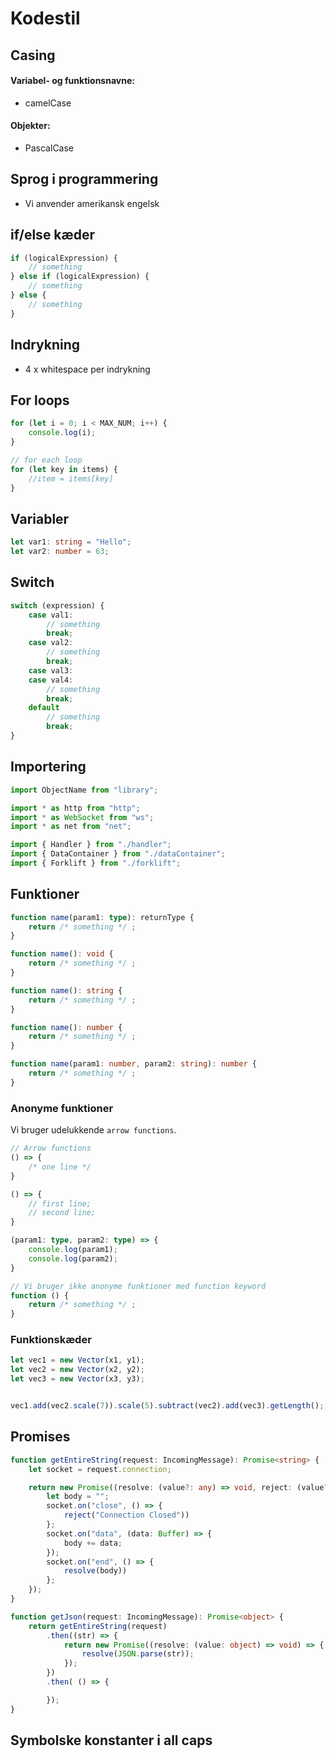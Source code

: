 # Kodestil 


## Casing

#### Variabel- og funktionsnavne: 

- camelCase

#### Objekter: 

- PascalCase


## Sprog i programmering

- Vi anvender amerikansk engelsk


## if/else kæder

```javascript
if (logicalExpression) {
    // something
} else if (logicalExpression) {
    // something
} else {
    // something
}
```


## Indrykning

- 4 x whitespace per indrykning


## For loops

```typescript
for (let i = 0; i < MAX_NUM; i++) {
    console.log(i);
}
```

```typescript
// for each loop
for (let key in items) {
    //item = items[key]
}
```


## Variabler

```typescript
let var1: string = "Hello";
let var2: number = 63;
```


## Switch

```typescript
switch (expression) {
    case val1:
        // something
        break;
    case val2:
        // something
        break;
    case val3: 
    case val4:
        // something
        break;
    default
        // something
        break;
}
```


## Importering 

```typescript
import ObjectName from "library";

import * as http from "http";
import * as WebSocket from "ws";
import * as net from "net";

import { Handler } from "./handler";
import { DataContainer } from "./dataContainer";
import { Forklift } from "./forklift";
```


## Funktioner

```typescript
function name(param1: type): returnType {
    return /* something */ ;
}

function name(): void {
    return /* something */ ;
}

function name(): string {
    return /* something */ ;
}

function name(): number {
    return /* something */ ;
}

function name(param1: number, param2: string): number {
    return /* something */ ;
}
```

### Anonyme funktioner 

Vi bruger udelukkende `arrow functions`.
```typescript
// Arrow functions
() => { 
    /* one line */ 
}

() => { 
    // first line;
    // second line;
}

(param1: type, param2: type) => { 
    console.log(param1);
    console.log(param2);
}

// Vi bruger ikke anonyme funktioner med function keyword
function () {
    return /* something */ ; 
}
```

### Funktionskæder

```typescript
let vec1 = new Vector(x1, y1);
let vec2 = new Vector(x2, y2);
let vec3 = new Vector(x3, y3);


vec1.add(vec2.scale(7)).scale(5).subtract(vec2).add(vec3).getLength();
```


## Promises 

```typescript
function getEntireString(request: IncomingMessage): Promise<string> {
    let socket = request.connection;

    return new Promise((resolve: (value?: any) => void, reject: (value?: any) => void) => {
        let body = "";
        socket.on("close", () => {
            reject("Connection Closed"))
        };
        socket.on("data", (data: Buffer) => {
            body += data;
        });
        socket.on("end", () => {
            resolve(body))
        };
    });
}

function getJson(request: IncomingMessage): Promise<object> {
    return getEntireString(request)
        .then((str) => {
            return new Promise((resolve: (value: object) => void) => {
                resolve(JSON.parse(str));
            });
        })
        .then( () => {

        });
}
```

## Symbolske konstanter i all caps